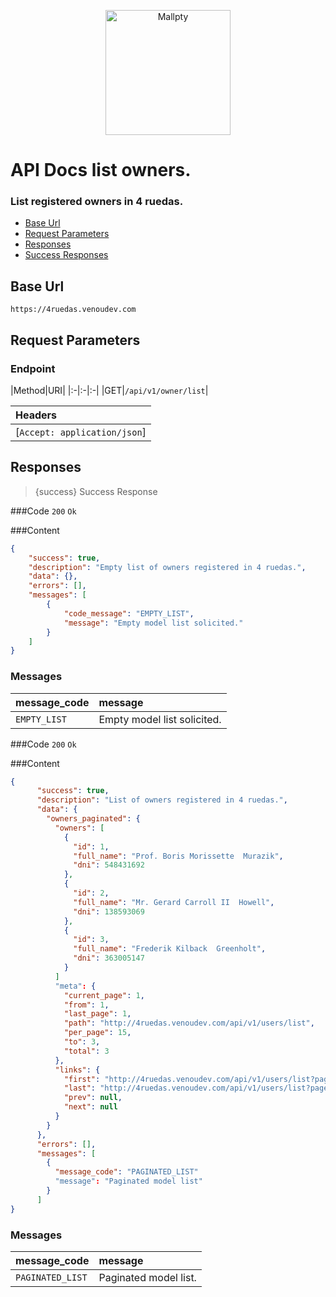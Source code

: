 <p align="center"><a href="https://venoudev.com/"><img src="https://venoudev.com/img/venoudev-2.png" width="200" alt="Mallpty"></a>
</p>

# API Docs list  owners.
### List registered owners in 4 ruedas.
- [Base Url](#base_url)
- [Request Parameters](#request_parameters)
- [Responses](#response)
- [Success Responses](#success)

<a name="base_url"></a>
## Base Url

```text
https://4ruedas.venoudev.com
```

<a name="request_parameters"></a>
## Request Parameters

### Endpoint

|Method|URI|
|:-|:-|:-|
|GET|`/api/v1/owner/list`|

|Headers|
|:-|
|[`Accept: application/json`]|

<a name="response"></a>

## Responses

<a name="success"></a>

> {success} Success Response

###Code `200` `Ok`

###Content

```json
{
    "success": true,
    "description": "Empty list of owners registered in 4 ruedas.",
    "data": {},
    "errors": [],
    "messages": [
        {
            "code_message": "EMPTY_LIST",
            "message": "Empty model list solicited."
        }
    ]
}
```
### Messages

<larecipe-badge type="info" circle icon="fa fa-commenting-o"></larecipe-badge> 

|message_code|message|
|:-|:-|
|`EMPTY_LIST`|Empty model list solicited.|

###Code `200` `Ok`

###Content

```json
{
      "success": true,
      "description": "List of owners registered in 4 ruedas.",
      "data": {
        "owners_paginated": {
          "owners": [
            {
              "id": 1,
              "full_name": "Prof. Boris Morissette  Murazik",
              "dni": 548431692
            },
            {
              "id": 2,
              "full_name": "Mr. Gerard Carroll II  Howell",
              "dni": 138593069
            },
            {
              "id": 3,
              "full_name": "Frederik Kilback  Greenholt",
              "dni": 363005147
            }
          ]
          "meta": {
            "current_page": 1,
            "from": 1,
            "last_page": 1,
            "path": "http://4ruedas.venoudev.com/api/v1/users/list",
            "per_page": 15,
            "to": 3,
            "total": 3
          },
          "links": {
            "first": "http://4ruedas.venoudev.com/api/v1/users/list?page=1",
            "last": "http://4ruedas.venoudev.com/api/v1/users/list?page=1",
            "prev": null,
            "next": null
          }
        }
      },
      "errors": [],
      "messages": [
        {
          "message_code": "PAGINATED_LIST"
          "message": "Paginated model list"
        }
      ]
}
```
### Messages

<larecipe-badge type="info" circle icon="fa fa-commenting-o"></larecipe-badge> 

|message_code|message|
|:-|:-|
|`PAGINATED_LIST`|Paginated model list.|


